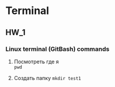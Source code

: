 # Terminal

## HW_1

### Linux terminal (GitBash) commands
1. Посмотреть где я     
    `pwd`
    
2. Создать папку
       `mkdir test1`
